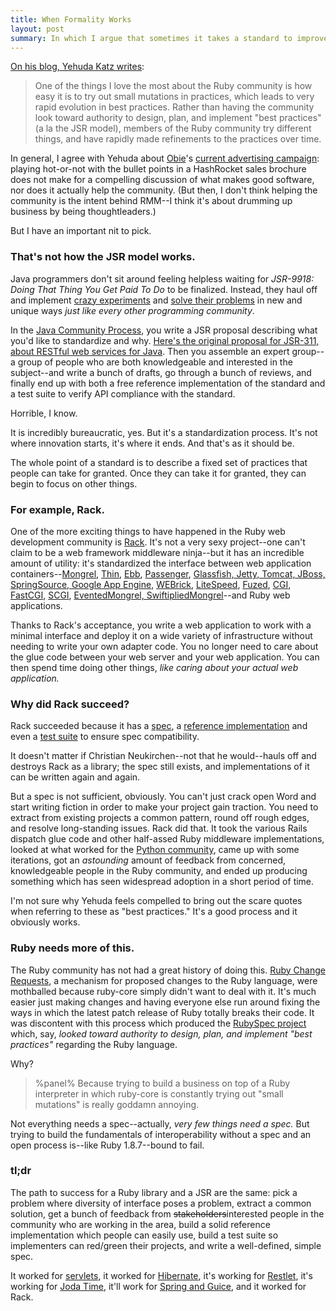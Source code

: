 ```yaml
---
title: When Formality Works
layout: post
summary: In which I argue that sometimes it takes a standard to improve things.
---
```


[On his blog, Yehuda Katz writes](http://yehudakatz.com/2009/05/02/incentivizing-innovation/):

> One of the things I love the most about the Ruby community is how easy it is
> to try out small mutations in practices, which leads to very rapid evolution
> in best practices. Rather than having the community look toward authority to
> design, plan, and implement "best practices" (a la the JSR model), members of
> the Ruby community try different things, and have rapidly made refinements to
> the practices over time.

In general, I agree with Yehuda about [Obie](http://obiefernandez.com)'s
[current advertising campaign](http://railsmaturitymodel.com/): playing
hot-or-not with the bullet points in a HashRocket sales brochure does not make
for a compelling discussion of what makes good software, nor does it actually
help the community. (But then, I don't think helping the community is the
intent behind RMM--I think it's about drumming up business by being
thoughtleaders.)

But I have an important nit to pick.

### That's not how the JSR model works.

Java programmers don't sit around feeling helpless waiting for *JSR-9918: Doing
That Thing You Get Paid To Do* to be finalized. Instead, they haul off and
implement [crazy experiments](http://functionaljava.org/) and
[solve their problems](http://www.thimbleware.com/projects/jrel) in new and
unique ways *just like every other programming community*.

In the [Java Community Process](http://jcp.org/en/procedures/jcp2), you write
a JSR proposal describing what you'd like to standardize and why. [Here's the original proposal for JSR-311, about RESTful web services for Java](http://www.jcp.org/en/jsr/detail?id=311#orig).
Then you assemble an expert group--a group of people who are both
knowledgeable and interested in the subject--and write a bunch of drafts, go
through a bunch of reviews, and finally end up with both a free reference
implementation of the standard and a test suite to verify API compliance with
the standard.

Horrible, I know.

It is incredibly bureaucratic, yes. But it's a standardization process. It's not
where innovation starts, it's where it ends. And that's as it should be.

The whole point of a standard is to describe a fixed set of practices that
people can take for granted. Once they can take it for granted, they can begin
to focus on other things.

### For example, Rack.

One of the more exciting things to have happened in the Ruby web development
community is [Rack](http://rack.rubyforge.org/). It's not a very sexy
project--one can't claim to be a web framework middleware ninja--but it has an
incredible amount of utility: it's standardized the interface between web
application containers--[Mongrel](http://mongrel.rubyforge.org/),
[Thin](http://code.macournoyer.com/thin/),
[Ebb](http://ebb.rubyforge.org/),
[Passenger](http://www.modrails.com/),
[Glassfish, Jetty, Tomcat, JBoss, SpringSource, Google App Engine](http://kenai.com/projects/jruby-rack/pages/Home),
[WEBrick](http://github.com/chneukirchen/rack/blob/d221938a6401d956ac6cfdc892f9b1c11b1fa31a/lib/rack/handler/webrick.rb),
[LiteSpeed](http://litespeedtech.com/),
[Fuzed](http://github.com/KirinDave/fuzed/tree/master),
[CGI](http://github.com/chneukirchen/rack/blob/d221938a6401d956ac6cfdc892f9b1c11b1fa31a/lib/rack/handler/cgi.rb),
[FastCGI](http://github.com/chneukirchen/rack/blob/d221938a6401d956ac6cfdc892f9b1c11b1fa31a/lib/rack/handler/fastcgi.rb),
[SCGI](http://github.com/chneukirchen/rack/blob/d221938a6401d956ac6cfdc892f9b1c11b1fa31a/lib/rack/handler/scgi.rb),
[EventedMongrel, SwiftipliedMongrel](http://swiftiply.swiftcore.org/mongrel.html)--and Ruby web applications.

Thanks to Rack's acceptance, you write a web application to work with a minimal
interface and deploy it on a wide variety of infrastructure without needing to
write your own adapter code. You no longer need to care about the glue code
between your web server and your web application. You can then spend time doing
other things, *like caring about your actual web application.*

### Why did Rack succeed?

Rack succeeded because it has a [spec](http://rack.rubyforge.org/doc/SPEC.html),
a [reference implementation](http://github.com/rack/rack/tree/master) and even
a [test suite](http://github.com/rack/rack/blob/815342a8e15db564b766f209ffb1e340233f064f/lib/rack/lint.rb)
to ensure spec compatibility.

It doesn't matter if Christian Neukirchen--not that he would--hauls off and
destroys Rack as a library; the spec still exists, and implementations of it can
be written again and again.

But a spec is not sufficient, obviously. You can't just crack open Word and
start writing fiction in order to make your project gain traction. You need to
extract from existing projects a common pattern, round off rough edges, and
resolve long-standing issues. Rack did that. It took the various Rails dispatch
glue code and other half-assed Ruby middleware implementations, looked at what
worked for the [Python community](http://www.python.org/dev/peps/pep-0333), came
up with some iterations, got an *astounding* amount of feedback from concerned,
knowledgeable people in the Ruby community, and ended up producing something
which has seen widespread adoption in a short period of time.

I'm not sure why Yehuda feels compelled to bring out the scare quotes when
referring to these as "best practices." It's a good process and it obviously
works.

### Ruby needs more of this.

The Ruby community has not had a great history of doing this.
[Ruby Change Requests](http://rcrchive.net/), a mechanism for proposed changes
to the Ruby language, were mothballed because ruby-core simply didn't want to
deal with it. It's much easier just making changes and having everyone else run
around fixing the ways in which the latest patch release of Ruby totally breaks
their code. It was discontent with this process which produced the
[RubySpec project](http://www.rubyspec.org) which, say, *looked toward authority
to design, plan, and implement "best practices"* regarding the Ruby language.

Why?

> %panel%
> Because trying to build a business on top of a Ruby interpreter in which
> ruby-core is constantly trying out "small mutations" is really goddamn
> annoying.

Not everything needs a spec--actually, *very few things need a spec.* But
trying to build the fundamentals of interoperability without a spec and an open
process is--like Ruby 1.8.7--bound to fail.

### tl;dr

The path to success for a Ruby library and a JSR are the same: pick a problem
where diversity of interface poses a problem, extract a common solution, get a
bunch of feedback from <del>stakeholders</del>interested people in the
community who are working in the area, build a solid reference implementation
which people can easily use, build a test suite so implementers can red/green
their projects, and write a well-defined, simple spec.

It worked for [servlets](http://jcp.org/en/jsr/detail?id=315),
it worked for [Hibernate](http://jcp.org/en/jsr/detail?id=220),
it's working for [Restlet](http://jcp.org/en/jsr/detail?id=311),
it's working for [Joda Time](http://jcp.org/en/jsr/detail?id=310),
it'll work for [Spring and Guice](http://docs.google.com/Doc?id=dd2fhx4z_13cw24s7dj),
and it worked for Rack.

